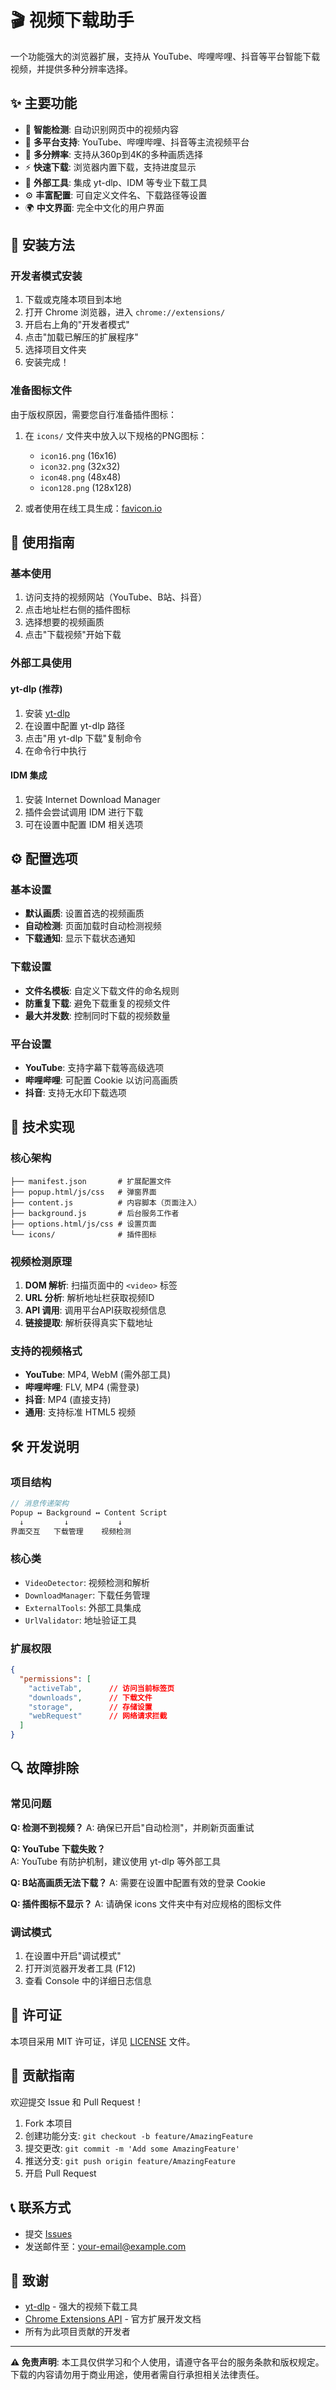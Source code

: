 # 🎬 视频下载助手

一个功能强大的浏览器扩展，支持从 YouTube、哔哩哔哩、抖音等平台智能下载视频，并提供多种分辨率选择。

## ✨ 主要功能

- 🎯 **智能检测**: 自动识别网页中的视频内容
- 🎨 **多平台支持**: YouTube、哔哩哔哩、抖音等主流视频平台
- 📱 **多分辨率**: 支持从360p到4K的多种画质选择
- ⚡ **快速下载**: 浏览器内置下载，支持进度显示
- 🔧 **外部工具**: 集成 yt-dlp、IDM 等专业下载工具
- ⚙️ **丰富配置**: 可自定义文件名、下载路径等设置
- 🌍 **中文界面**: 完全中文化的用户界面

## 🚀 安装方法

### 开发者模式安装

1. 下载或克隆本项目到本地
2. 打开 Chrome 浏览器，进入 `chrome://extensions/`
3. 开启右上角的"开发者模式"
4. 点击"加载已解压的扩展程序"
5. 选择项目文件夹
6. 安装完成！

### 准备图标文件

由于版权原因，需要您自行准备插件图标：

1. 在 `icons/` 文件夹中放入以下规格的PNG图标：
   - `icon16.png` (16x16)
   - `icon32.png` (32x32)
   - `icon48.png` (48x48)
   - `icon128.png` (128x128)

2. 或者使用在线工具生成：[favicon.io](https://favicon.io/)

## 📖 使用指南

### 基本使用

1. 访问支持的视频网站（YouTube、B站、抖音）
2. 点击地址栏右侧的插件图标
3. 选择想要的视频画质
4. 点击"下载视频"开始下载

### 外部工具使用

#### yt-dlp (推荐)

1. 安装 [yt-dlp](https://github.com/yt-dlp/yt-dlp)
2. 在设置中配置 yt-dlp 路径
3. 点击"用 yt-dlp 下载"复制命令
4. 在命令行中执行

#### IDM 集成

1. 安装 Internet Download Manager
2. 插件会尝试调用 IDM 进行下载
3. 可在设置中配置 IDM 相关选项

## ⚙️ 配置选项

### 基本设置

- **默认画质**: 设置首选的视频画质
- **自动检测**: 页面加载时自动检测视频
- **下载通知**: 显示下载状态通知

### 下载设置  

- **文件名模板**: 自定义下载文件的命名规则
- **防重复下载**: 避免下载重复的视频文件
- **最大并发数**: 控制同时下载的视频数量

### 平台设置

- **YouTube**: 支持字幕下载等高级选项
- **哔哩哔哩**: 可配置 Cookie 以访问高画质
- **抖音**: 支持无水印下载选项

## 🔧 技术实现

### 核心架构

```
├── manifest.json       # 扩展配置文件
├── popup.html/js/css   # 弹窗界面
├── content.js          # 内容脚本（页面注入）
├── background.js       # 后台服务工作者
├── options.html/js/css # 设置页面
└── icons/              # 插件图标
```

### 视频检测原理

1. **DOM 解析**: 扫描页面中的 `<video>` 标签
2. **URL 分析**: 解析地址栏获取视频ID
3. **API 调用**: 调用平台API获取视频信息
4. **链接提取**: 解析获得真实下载地址

### 支持的视频格式

- **YouTube**: MP4, WebM (需外部工具)
- **哔哩哔哩**: FLV, MP4 (需登录)
- **抖音**: MP4 (直接支持)
- **通用**: 支持标准 HTML5 视频

## 🛠️ 开发说明

### 项目结构

```javascript
// 消息传递架构
Popup ↔ Background ↔ Content Script
  ↓         ↓           ↓
界面交互   下载管理    视频检测
```

### 核心类

- `VideoDetector`: 视频检测和解析
- `DownloadManager`: 下载任务管理
- `ExternalTools`: 外部工具集成
- `UrlValidator`: 地址验证工具

### 扩展权限

```json
{
  "permissions": [
    "activeTab",      // 访问当前标签页
    "downloads",      // 下载文件
    "storage",        // 存储设置
    "webRequest"      // 网络请求拦截
  ]
}
```

## 🔍 故障排除

### 常见问题

**Q: 检测不到视频？**
A: 确保已开启"自动检测"，并刷新页面重试

**Q: YouTube 下载失败？**  
A: YouTube 有防护机制，建议使用 yt-dlp 等外部工具

**Q: B站高画质无法下载？**
A: 需要在设置中配置有效的登录 Cookie

**Q: 插件图标不显示？**
A: 请确保 icons 文件夹中有对应规格的图标文件

### 调试模式

1. 在设置中开启"调试模式"
2. 打开浏览器开发者工具 (F12)
3. 查看 Console 中的详细日志信息

## 📄 许可证

本项目采用 MIT 许可证，详见 [LICENSE](LICENSE) 文件。

## 🤝 贡献指南

欢迎提交 Issue 和 Pull Request！

1. Fork 本项目
2. 创建功能分支: `git checkout -b feature/AmazingFeature`
3. 提交更改: `git commit -m 'Add some AmazingFeature'`
4. 推送分支: `git push origin feature/AmazingFeature`
5. 开启 Pull Request

## 📞 联系方式

- 提交 [Issues](https://github.com/your-repo/issues)
- 发送邮件至：<your-email@example.com>

## 🙏 致谢

- [yt-dlp](https://github.com/yt-dlp/yt-dlp) - 强大的视频下载工具
- [Chrome Extensions API](https://developer.chrome.com/docs/extensions/) - 官方扩展开发文档
- 所有为此项目贡献的开发者

---

**⚠️ 免责声明**: 本工具仅供学习和个人使用，请遵守各平台的服务条款和版权规定。下载的内容请勿用于商业用途，使用者需自行承担相关法律责任。

